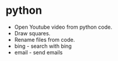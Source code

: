 # python

* Open Youtube video from python code.
* Draw squares.
* Rename files from code.
* bing - search with bing
* email - send emails
